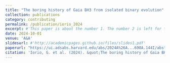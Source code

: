 ```yaml
---
title: "The boring history of Gaia BH3 from isolated binary evolution"
collection: publications
category: contributing
permalink: /publication/iorio_2024
excerpt: #'This paper is about the number 1. The number 2 is left for future work.'
date: 2024-10-01
venue: 'A&A'
slidesurl: #'http://academicpages.github.io/files/slides1.pdf'
paperurl: "https://ui.adsabs.harvard.edu/abs/2024A%26A...690A.144I/abstract"
citation: 'Iorio, G. et al. (2024). &quot;The boring history of Gaia BH3 from isolated binary evolution.&quot; <i>A&A</i>. DOI: 10.1051/00046361/202450531'
---
```


